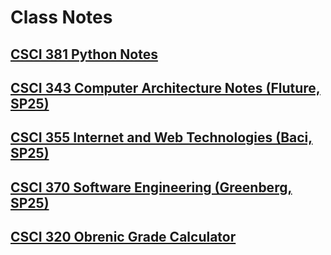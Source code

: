 # Class Notes

## [CSCI 381 Python Notes](./CSCI%20381%20-%20Python/index)

## [CSCI 343 Computer Architecture Notes (Fluture, SP25)](./CSCI%20343%20-%20Computer%20Architecture/index)

## [CSCI 355 Internet and Web Technologies (Baci, SP25)](./CS%20355%20-%20Internet%20and%20Web%20Technologies/index)

## [CSCI 370 Software Engineering (Greenberg, SP25)](./CSCI%20370%20-%20Software%20Engineering/index)

## [CSCI 320 Obrenic Grade Calculator](./CSCI-320/grade-calculator/)
